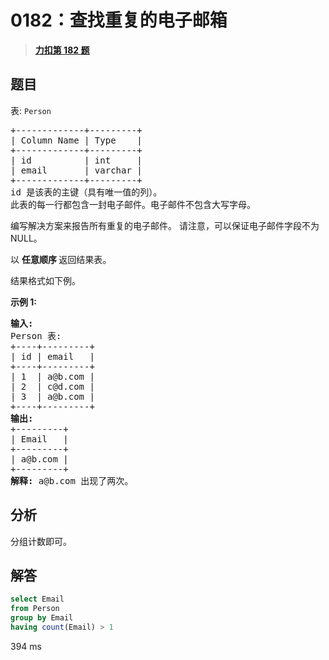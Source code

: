 # 0182：查找重复的电子邮箱


> <u>**[力扣第 182 题](https://leetcode.cn/problems/duplicate-emails/)**</u>

## 题目

<p><meta charset="UTF-8" /></p>

<p>表: <code>Person</code></p>

<pre>
+-------------+---------+
| Column Name | Type    |
+-------------+---------+
| id          | int     |
| email       | varchar |
+-------------+---------+
id 是该表的主键（具有唯一值的列）。
此表的每一行都包含一封电子邮件。电子邮件不包含大写字母。
</pre>



<p>编写解决方案来报告所有重复的电子邮件。 请注意，可以保证电子邮件字段不为 NULL。</p>

<p>以 <strong>任意顺序 </strong>返回结果表。</p>

<p>结果格式如下例。</p>



<p><strong>示例 1:</strong></p>

<pre>
<strong>输入:</strong>
Person 表:
+----+---------+
| id | email   |
+----+---------+
| 1  | a@b.com |
| 2  | c@d.com |
| 3  | a@b.com |
+----+---------+
<strong>输出:</strong>
+---------+
| Email   |
+---------+
| a@b.com |
+---------+
<strong>解释:</strong> a@b.com 出现了两次。</pre>




## 分析

分组计数即可。
 
## 解答

```sql
select Email
from Person
group by Email
having count(Email) > 1
```
394 ms



